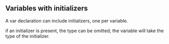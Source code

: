 ## Variables with initializers

A var declaration can include initializers, one per variable.

if an initializer is present, the type can be omitted; the variable will take the type of the initializer.
